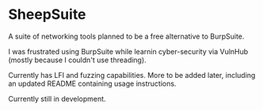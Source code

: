 # SheepSuite
A suite of networking tools planned to be a free alternative to BurpSuite. 

I was frustrated using BurpSuite while learnin cyber-security via VulnHub (mostly because I couldn't use threading). 


Currently has LFI and fuzzing capabilities. More to be added later, including an updated README containing usage instructions.

Currently still in development. 
